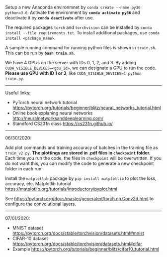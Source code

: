 Setup a new Anaconda environmnet by `conda create --name py36 python=3.6`.
Activate the environment by **`conda activate py36`** and deactivate it by **`conda deactivate`** after use.

The required packages `torch` and `torchvision` can be installed by `conda install --file requirements.txt`.
To install additional packages, use `conda install <package_name>`.

A sample running command for running python files is shown in `train.sh`. This can be run by **`bash train.sh`**.

We have 4 GPUs on the server with IDs 0, 1, 2, and 3. By adding `CUDA_VISIBLE_DEVICES=<gpu_id>`, we can designate a GPU to run the code. **Please use GPU with ID 1 or 3**, like `CUDA_VISIBLE_DEVICES=1 python train.py`.

---

Useful links:
- PyTorch neural network tutorial https://pytorch.org/tutorials/beginner/blitz/neural_networks_tutorial.html
- Online book explaning neural networks http://neuralnetworksanddeeplearning.com/
- Standford CS231n class https://cs231n.github.io/

---

06/30/2020:

Add plot commands and training accuracy of batches in the training file as `train_v2.py`.
**The plottings are stored in .pdf files in `checkpoint` folder.** Each time you run the code, the files in `checkpoint` will be overwritten. If you do not want this, you can modify the code to generate a new checkpoint folder in each run.

Install the `matplotlib` package by `pip install matplotlib` to plot the loss, accuracy, etc.
Matplotlib tutorial https://matplotlib.org/tutorials/introductory/pyplot.html

See https://pytorch.org/docs/master/generated/torch.nn.Conv2d.html to configure the convolutional layers.

---

07/01/2020:

- MNIST dataset https://pytorch.org/docs/stable/torchvision/datasets.html#mnist
- CIFAR-10 dataset https://pytorch.org/docs/stable/torchvision/datasets.html#cifar
- Example https://pytorch.org/tutorials/beginner/blitz/cifar10_tutorial.html
